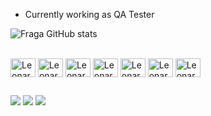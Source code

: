 - Currently working as QA Tester


![Fraga GitHub stats](https://github-readme-stats.vercel.app/api?username=leoteodoro&show_icons=true&theme=tokyonight&count_private=true)

<div style="display: inline_block"><br>
  <img align="center" alt="Leonardo-Cplusplus" height="30" width="40" src="https://cdn.jsdelivr.net/gh/devicons/devicon/icons/cplusplus/cplusplus-original.svg"
  <img align="center" alt="Leonardo-Java" height="30" width="40" src="https://cdn.jsdelivr.net/gh/devicons/devicon/icons/java/java-original.svg">
  <img align="center" alt="Leonardo-Java" height="30" width="40" src="https://cdn.jsdelivr.net/gh/devicons/devicon/icons/java/java-original-wordmark.svg">
  <img align="center" alt="Leonardo-Android" height="30" width="40" src="https://cdn.jsdelivr.net/gh/devicons/devicon/icons/androidstudio/androidstudio-original.svg">
  <img align="center" alt="Leonardo-Python" height="30" width="40" src="https://cdn.jsdelivr.net/gh/devicons/devicon/icons/python/python-original-wordmark.svg">
   <img align="center" alt="Leonardo-Cucumber" height="30" width="40" src="https://cdn.jsdelivr.net/gh/devicons/devicon/icons/cucumber/cucumber-plain.svg">
   <img align="center" alt="Leonardo-Git" height="30" width="40" src="https://cdn.jsdelivr.net/gh/devicons/devicon/icons/git/git-original.svg">
  <img align="center" alt="Leonardo-mySQL" height="30" width="40" src="https://cdn.jsdelivr.net/gh/devicons/devicon/icons/mysql/mysql-plain-wordmark.svg">
</div>
  
  ##
  
  <div>
  <a href="https://www.instagram.com/leoteodoro.o/" target="_blank"><img src="https://img.shields.io/badge/-Instagram-%23E4405F?style=for-the-badge&logo=instagram&logoColor=white" target="_blank"></a>
  <a href="https://www.linkedin.com/in/leonardo-teodoro-b9361921a/" target="_blank"><img src="https://img.shields.io/badge/-LinkedIn-%230077B5?style=for-the-badge&logo=linkedin&logoColor=white" target="_blank"></a> 
    <a href="https://twitter.com/leoteodorocrf" target="_blank"><img src="https://img.shields.io/badge/Twitter-1DA1F2?style=for-the-badge&logo=twitter&logoColor=white" target="_blank"></a>
